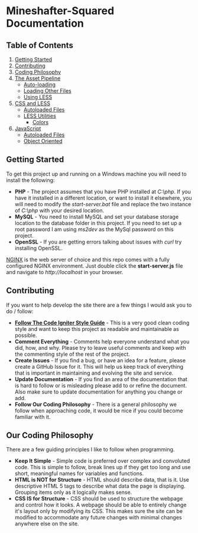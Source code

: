 Mineshafter-Squared Documentation
=================================

Table of Contents
------------------
1.  [Getting Started](#getting-started)
2.  [Contributing](#contributing)
3.  [Coding Philosophy](#our-coding-philosophy)
4.  [The Asset Pipeline](Mineshafter-Squared-Web/blob/master/docs/Assets.md)
    *   [Auto-loading](Mineshafter-Squared-Web/blob/master/docs/Assets.md#what-is-auto-loaded)
    *   [Loading Other Files](Mineshafter-Squared-Web/blob/master/docs/Assets.md#how-to-load-other-files)
    *   [Using LESS](Mineshafter-Squared-Web/blob/master/docs/Assets.md#you-can-use-less)
5.  [CSS and LESS](Mineshafter-Squared-Web/blob/master/docs/CSS.md)
    *   [Autoloaded Files](Mineshafter-Squared-Web/blob/master/docs/CSS.md#auto-loaded-files)
    *   [LESS Utilities](Mineshafter-Squared-Web/blob/master/docs/CSS.md#specific-less-utilities)
        *   [Colors](Mineshafter-Squared-Web/blob/master/docs/CSS.md#colors-colorsless)
6.  [JavaScript](Mineshafter-Squared-Web/blob/master/docs/JavaScript.md)
    *   [Autoloaded Files](Mineshafter-Squared-Web/blob/master/docs/JavaScript.md#auto-loaded-files)
    *   [Object Oriented](Mineshafter-Squared-Web/blob/master/docs/JavaScript.md#object-oriented-javascript)

Getting Started
---------------
To get this project up and running on a Windows machine you will need to install the following:
*   __PHP__ - The project assumes that you have PHP installed at _C:\php_. If you have it installed in a different location, or want to install it elsewhere, you will need to modify the _start-server.bat_ file and replace the two instance of _C:\php_ with your desired location.
*   __MySQL__ - You need to install MySQL and set your database storage location to the database folder in this project.  If you need to set up a root password I am using _ms2dev_ as the MySql password on this project.
*   __OpenSSL__ - If you are getting errors talking about issues with _curl_ try installing OpenSSL.

[NGINX](http://www.nginx.org/) is the web server of choice and this repo comes with a fully configured NGINX environment. Just double click the **start-server.js** file and navigate to _http://localhost_ in your browser.

Contributing
------------
If you want to help develop the site there are a few things I would ask you to do / follow:
*   __[Follow The Code Igniter Style Guide](http://ellislab.com/codeigniter/user-guide/general/styleguide.html)__ - This is a very good clean coding style and want to keep this project as readable and maintainable as possible.
*   __Comment Everything__ - Comments help everyone understand what you did, how, and why.  Please try to leave useful comments and keep with the commenting style of the rest of the project.
*   __Create Issues__ - If you find a bug, or have an idea for a feature, please create a GitHub Issue for it.  This will help us keep track of everything that is important in maintaining and evolving the site and service.
*   __Update Documentation__ - If you find an area of the documentation that is hard to follow or is misleading please add to or refine the document.  Also make sure to update documentation for anything you change or add.
*   __Follow Our Coding Philosophy__ - There is a general philosophy we follow when approaching code, it would be nice if you could become familiar with it.

Our Coding Philosophy
---------------------
There are a few guiding principles I like to follow when programming.
*   __Keep It Simple__ - Simple code is preferred over complex and convoluted code.  This is simple to follow, break lines up if they get too long and use short, meaningful names for variables and functions.
*   __HTML is NOT for Structure__ - HTML should describe data, that is it.  Use descriptive HTML 5 tags to describe what data the page is displaying.  Grouping items only as it logically makes sense.
*   __CSS IS for Structure__ - CSS should be used to structure the webpage and control how it looks.  A webpage should be able to entirely change it's layout only by modifying its CSS.  This makes sure the site can be modified to accommodate any future changes with minimal changes anywhere else on the site.